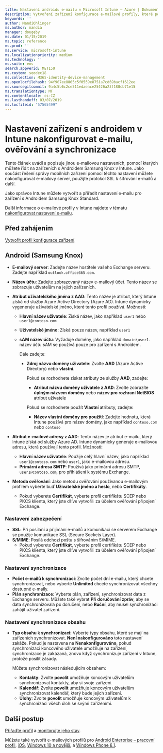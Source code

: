 ```yaml
---
title: Nastavení androidu e-mailu v Microsoft Intune – Azure | Dokumentace Microsoftu
description: Vytvoření zařízení konfigurace e-mailové profily, které používají servery Exchange a načtení atributů z Azure Active Directory. Povolit protokol SSL nebo SMIME, ověřování uživatelů pomocí certifikátů nebo uživatelského jména a hesla a synchronizace e-mailu a plány na zařízeních s Androidem Samsung Knox v Microsoft Intune.
keywords: ''
author: MandiOhlinger
ms.author: mandia
manager: dougeby
ms.date: 01/15/2019
ms.topic: reference
ms.prod: ''
ms.service: microsoft-intune
ms.localizationpriority: medium
ms.technology: ''
ms.suite: ems
search.appverid: MET150
ms.custom: seodec18
ms.collection: M365-identity-device-management
ms.openlocfilehash: 94f907ee8805c5f0559e8751a7cd69bacf1612ee
ms.sourcegitcommit: 9a4c5b6c2ce511edaeace25426a23f180cb71e15
ms.translationtype: MT
ms.contentlocale: cs-CZ
ms.lasthandoff: 03/07/2019
ms.locfileid: "57565499"
---
```

# <a name="android-device-settings-to-configure-email-authentication-and-synchronization-in-intune"></a>Nastavení zařízení s androidem v Intune nakonfigurovat e-mailu, ověřování a synchronizace

Tento článek uvádí a popisuje jinou e-mailovou nastaveních, pomocí kterých můžete řídit na zařízeních s Androidem Samsung Knox v Intune. Jako součást řešení správy mobilních zařízení pomocí těchto nastavení můžete nakonfigurovat e-mailový server, použijte protokol SSL k šifrování e-mailů a další.

Jako správce Intune můžete vytvořit a přiřadit nastavení e-mailu pro zařízení s Androidem Samsung Knox Standard.

Další informace o e-mailové profily v Intune najdete v tématu [nakonfigurovat nastavení e-mailu](email-settings-configure.md).

## <a name="before-you-begin"></a>Před zahájením

[Vytvořit profil konfigurace zařízení](email-settings-configure.md#create-a-device-profile).

## <a name="android-samsung-knox"></a>Android (Samsung Knox)

- **E-mailový server**: Zadejte název hostitele vašeho Exchange serveru. Zadejte například `outlook.office365.com`.
- **Název účtu**: Zadejte zobrazovaný název e-mailový účet. Tento název se zobrazuje uživatelům na jejich zařízeních.
- **Atribut uživatelského jména z AAD**: Tento název je atribut, který Intune získá od služby Azure Active Directory (Azure AD). Intune dynamicky vygeneruje uživatelské jméno, které tento profil používá. Možnosti:
  - **Hlavní název uživatele**: Získá název, jako například `user1` nebo `user1@contoso.com`
  - **Uživatelské jméno**: Získá pouze název, například `user1`
  - **sAM název účtu**: Vyžaduje domény, jako například `domain\user1`. název účtu sAM se používá pouze pro zařízení s Androidem.

    Dále zadejte:  
    - **Zdroj názvu domény uživatele**: Zvolte **AAD** (Azure Active Directory) nebo **vlastní**.

      Pokud se rozhodnete získat atributy ze služby **AAD**, zadejte:
      - **Atribut názvu domény uživatele z AAD**: Zvolte zobrazíte **úplným názvem domény** nebo **název pro rozhraní NetBIOS** atribut uživatele

      Pokud se rozhodnete použít **Vlastní** atributy, zadejte:
      - **Název vlastní domény pro použití**: Zadejte hodnotu, která Intune používá pro název domény, jako například `contoso.com` nebo `contoso`

- **Atribut e-mailové adresy z AAD**: Tento název je atribut e-mailu, který Intune získá od služby Azure AD. Intune dynamicky generuje e-mailovou adresu, která používají tento profil. Možnosti:
  - **Hlavní název uživatele**:  Použije celý hlavní název, jako například `user1@contoso.com` nebo `user1`, jako e-mailovou adresu.
  - **Primární adresa SMTP**: Používá jako primární adresu SMTP, `user1@contoso.com`, pro přihlášení k systému Exchange.

- **Metoda ověřování**: Jako metodu ověřování používanou e-mailovým profilem vyberte buď **Uživatelské jméno a heslo**, nebo **Certifikáty**.
  - Pokud vyberete **Certifikát**, vyberte profil certifikátu SCEP nebo PKCS klienta, který jste dříve vytvořili za účelem ověřování připojení Exchange.

### <a name="security-settings"></a>Nastavení zabezpečení

- **SSL**: Při posílání a přijímání e-mailů a komunikaci se serverem Exchange se použije komunikace SSL (Secure Sockets Layer).
- **S/MIME**: Posílá odchozí poštu s šifrováním S/MIME.
  - Pokud vyberete **Certifikát**, vyberte profil certifikátu SCEP nebo PKCS klienta, který jste dříve vytvořili za účelem ověřování připojení Exchange.

### <a name="synchronization-settings"></a>Nastavení synchronizace

- **Počet e-mailů k synchronizaci**: Zvolte počet dní e-mailu, který chcete synchronizovat, nebo vyberte **Unlimited** chcete synchronizovat všechny dostupné e-maily.
- **Plán synchronizace**: Vyberte plán, zařízení, synchronizovat data z Exchange serveru. Můžete také vybrat **Při doručování zpráv**, aby se data synchronizovala po doručení, nebo **Ruční**, aby musel synchronizaci zahájit uživatel zařízení.

### <a name="content-sync-settings"></a>Nastavení synchronizace obsahu

- **Typ obsahu k synchronizaci**: Vyberte typy obsahu, které se mají na zařízeních synchronizovat. **Není nakonfigurováno** toto nastavení zakáže. Pokud je nastavena na **Nenakonfigurováno**, pokud synchronizaci koncového uživatele umožňuje na zařízení, synchronizace je zakázaná, znovu když synchronizuje zařízení v Intune, protože posílit zásady. 

  Můžete synchronizovat následujícím obsahem:  
  - **Kontakty**: Zvolte **povolit** umožňuje koncovým uživatelům synchronizovat kontakty, aby si svoje zařízení.
  - **Kalendář**: Zvolte **povolit** umožňuje koncovým uživatelům synchronizovat kalendář, který bude jejich zařízení.
  - **Úlohy**: Zvolte **povolit** umožňuje koncovým uživatelům k synchronizaci všech úloh se svými zařízeními.

## <a name="next-steps"></a>Další postup

[Přiřaďte profil](device-profile-assign.md) a [monitorujte jeho stav](device-profile-monitor.md).

Můžete také vytvořit e-mailových profilů pro [Android Enterprise – pracovní profil](email-settings-android-enterprise.md), [iOS](email-settings-ios.md), [Windows 10 a novější](email-settings-windows-10.md), a [Windows Phone 8.1](email-settings-windows-phone-8-1.md).
